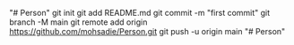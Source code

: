 "# Person"  git init git add README.md git commit -m "first commit" git branch -M main git remote add origin https://github.com/mohsadie/Person.git git push -u origin main
"# Person" 
